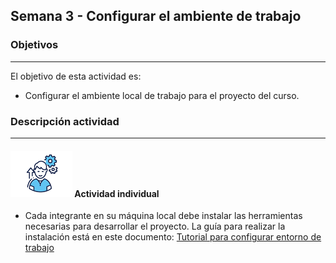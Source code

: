 ## Semana 3 - Configurar el ambiente de trabajo

### Objetivos

---

El objetivo de esta actividad es:

- Configurar el ambiente local de trabajo para el proyecto del curso.

### Descripción actividad

---

#### ![](./../../assets/images/individuo.png) Actividad individual

- Cada integrante en su máquina local debe instalar las herramientas necesarias para desarrollar el proyecto. La guía para realizar la instalación está en este documento: [Tutorial para configurar entorno de trabajo](https://misovirtual.virtual.uniandes.edu.co/codelabs/EntornoTrabajo/index.html#0)

